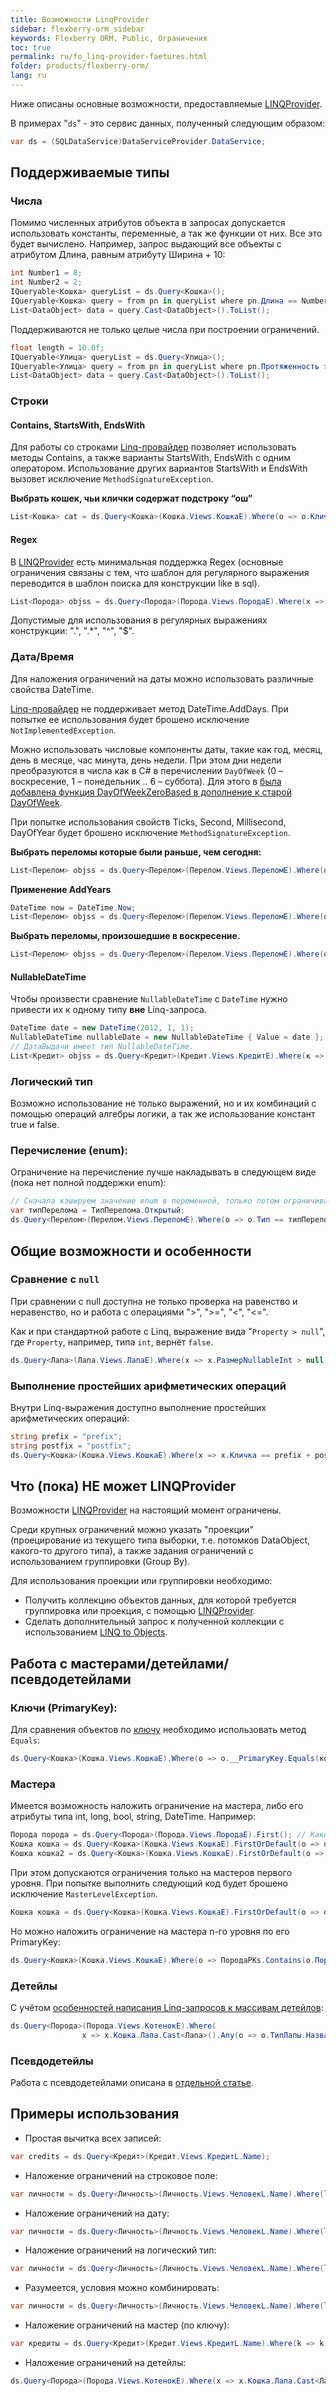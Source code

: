 ```yaml
---
title: Возможности LinqProvider
sidebar: flexberry-orm_sidebar
keywords: Flexberry ORM, Public, Ограничения
toc: true
permalink: ru/fo_linq-provider-faetures.html
folder: products/flexberry-orm/
lang: ru
---
```


Ниже описаны основные возможности, предоставляемые [LINQProvider](fo_linq-provider.html).

В примерах "`ds`" - это сервис данных, полученный следующим образом:

``` csharp
var ds = (SQLDataService)DataServiceProvider.DataService; 
```

## Поддерживаемые типы

### Числа

Помимо численных атрибутов объекта в запросах допускается использовать константы, переменные, а так же функции от них. Все это будет вычислено.
Например, запрос выдающий все объекты с атрибутом Длина, равным атрибуту Ширина + 10:

``` csharp
int Number1 = 8;
int Number2 = 2;
IQueryable<Кошка> queryList = ds.Query<Кошка>();
IQueryable<Кошка> query = from pn in queryList where pn.Длина == Number1 + Number2 + pn.Ширина select pn;
List<DataObject> data = query.Cast<DataObject>().ToList();
```

Поддерживаются не только целые числа при построении ограничений.

``` csharp
float length = 10.0f;
IQueryable<Улица> queryList = ds.Query<Улица>();
IQueryable<Улица> query = from pn in queryList where pn.Протяженность > length select pn;
List<DataObject> data = query.Cast<DataObject>().ToList();
```

### Строки

#### Contains, StartsWith, EndsWith

Для работы со строками [Linq-провайдер](fo_linq-provider.html) позволяет использовать методы Contains, а также  варианты StartsWith, EndsWith с одним оператором. Использование других вариантов StartsWith и EndsWith вызовет исключение `MethodSignatureException`.

**Выбрать кошек, чьи клички содержат подстроку “ош”**

``` csharp
List<Кошка> cat = ds.Query<Кошка>(Кошка.Views.КошкаE).Where(o => o.Кличка.Contains("ош")).ToList();
```

#### Regex

В [LINQProvider](fo_linq-provider.html) есть минимальная поддержка Regex (основные ограничения связаны с тем, что шаблон для регулярного выражения переводится в шаблон поиска для конструкции like в sql).

``` csharp
List<Порода> objss = ds.Query<Порода>(Порода.Views.ПородаE).Where(x => Regex.IsMatch(x.Название, "12.*3")).ToList();
```

Допустимые для использования в регулярных выражениях конструкции: ".", ".*", "^", "$".

### Дата/Время

Для наложения ограничений на даты можно использовать различные свойства DateTime. 

[Linq-провайдер](fo_linq-provider.html) не поддерживает метод  DateTime.AddDays. При попытке ее использования будет брошено исключение `NotImplementedException`. 

Можно использовать числовые компоненты даты, такие как год, месяц, день в месяце, час минута, день недели.  При этом дни недели преобразуются в числа как в C# в перечислении `DayOfWeek` (0 – воскресение, 1 – понедельник .. 6 – суббота). Для этого в [была добавлена функция DayOfWeekZeroBased в дополнение к старой DayOfWeek](fo_external-lang-def.html).

При попытке использования свойств Ticks, Second, Millisecond, DayOfYear будет брошено исключение `MethodSignatureException`. 

**Выбрать переломы которые были раньше, чем сегодня:**

``` csharp
List<Перелом> objss = ds.Query<Перелом>(Перелом.Views.ПереломE).Where(o => o.Дата.Date < DateTime.Now.Date).ToList();
```

**Применение AddYears**

``` csharp
DateTime now = DateTime.Now;
List<Перелом> objss = ds.Query<Перелом>(Перелом.Views.ПереломE).Where(o => o.Дата.AddYears(1) < now.Date).ToList();
```

**Выбрать переломы, произошедшие в воскресение.**

``` csharp
List<Перелом> objss = ds.Query<Перелом>(Перелом.Views.ПереломE).Where(o => o.Дата.DayOfWeek == DayOfWeek.Sunday).ToList();
```

#### NullableDateTime

Чтобы произвести сравнение `NullableDateTime` с `DateTime` нужно привести их к одному типу __вне__ Linq-запроса.

``` csharp
DateTime date = new DateTime(2012, 1, 1);
NullableDateTime nullableDate = new NullableDateTime { Value = date };
// ДатаВыдачи имеет тип NullableDateTime.
List<Кредит> objss = ds.Query<Кредит>(Кредит.Views.КредитE).Where(к => к.ДатаВыдачи < nullableDate).ToList();
```

### Логический тип

Возможно использование не только выражений, но и их комбинаций с помощью операций алгебры логики, а так же использование констант true и false.

### Перечисление (enum):

Ограничение на перечисление лучше накладывать в следующем виде (пока нет полной поддержки enum):

``` csharp
// Сначала кэшируем значение enum в переменной, только потом ограничиваем
var типПерелома = ТипПерелома.Открытый;
ds.Query<Перелом>(Перелом.Views.ПереломE).Where(o => o.Тип == типПерелома).ToList();
```

## Общие возможности и особенности

### Сравнение с `null`

При сравнении с null доступна не только проверка на равенство и неравенство, но и работа с операциями ">", ">=", "<", "<=".

Как и при стандартной работе с Linq, выражение вида "`Property > null`", где `Property`, например, типа `int`, вернёт `false`.

``` csharp
ds.Query<Лапа>(Лапа.Views.ЛапаE).Where(x => x.РазмерNullableInt > null);
```

### Выполнение простейших арифметических операций

Внутри Linq-выражения доступно выполнение простейших арифметических операций:

``` csharp
string prefix = "prefix";
string postfix = "postfix";
ds.Query<Кошка>(Кошка.Views.КошкаE).Where(x => x.Кличка == prefix + postfix);
```

## Что (пока) НЕ может LINQProvider

Возможности [LINQProvider](fo_linq-provider.html) на настоящий момент ограничены.

Среди крупных ограничений можно указать "проекции" (проецирование из текущего типа выборки, т.е. потомков DataObject, какого-то другого типа), а также задания ограничений с использованием группировки (Group By).

Для использования проекции или группировки необходимо:

* Получить коллекцию объектов данных, для которой требуется группировка или проекция, с помощью [LINQProvider](fo_linq-provider.html).
* Сделать дополнительный запрос к полученной коллекции с использованием [LINQ to Objects](https://msdn.microsoft.com/ru-ru/library/bb397919.aspx).

## Работа с мастерами/детейлами/псевдодетейлами

### Ключи (PrimaryKey):

Для сравнения объектов по [ключу](fo_primary-keys-objects.html) необходимо использовать метод `Equals`:

``` csharp
ds.Query<Кошка>(Кошка.Views.КошкаE).Where(o => o.__PrimaryKey.Equals(кошка.__PrimaryKey));
```

### Мастера

Имеется возможность наложить ограничение на мастера, либо его атрибуты типа int, long, bool, string, DateTime. 
Например:

``` csharp
Порода порода = ds.Query<Порода>(Порода.Views.ПородаE).First(); // Какой-нибудь объект типа порода
Кошка кошка = ds.Query<Кошка>(Кошка.Views.КошкаE).FirstOrDefault(o => o.Порода == порода); //Получить первую кошку данной породы
Кошка кошка2 = ds.Query<Кошка>(Кошка.Views.КошкаE).FirstOrDefault(o => o.Порода.Название == "Дикая"); // Получить кошку по названию породы 
```

При этом допускаются ограничения только на мастеров первого уровня. При попытке выполнить следующий код будет брошено исключение `MasterLevelException`.

``` csharp
Кошка кошка = ds.Query<Кошка>(Кошка.Views.КошкаE).FirstOrDefault(o => o.Порода.ТипПороды == порода.ТипПороды); //Использование мастера мастера вызовет исключение
```

Но можно наложить ограничение на мастера n-го уровня по его PrimaryKey:

``` csharp
ds.Query<Кошка>(Кошка.Views.КошкаE).Where(o => ПородаPKs.Contains(o.Порода.ТипПороды.__PrimaryKey));
```

### Детейлы

С учётом [особенностей написания Linq-запросов к массивам детейлов](fo_functionality-work-with-detail-array.html):

``` csharp
ds.Query<Порода>(Порода.Views.КотенокE).Where(
                x => x.Кошка.Лапа.Cast<Лапа>().Any(o => o.ТипЛапы.Название == "передняя")).ToList();
```

### Псевдодетейлы

Работа с псевдодетейлами описана в [отдельной статье](fo_psedo-details-in-linq-provider.html).

## Примеры использования

* Простая вычитка всех записей:

``` csharp
var credits = ds.Query<Кредит>(Кредит.Views.КредитL.Name);
```
* Наложение ограничений на строковое поле:

``` csharp
var личности = ds.Query<Личность>(Личность.Views.ЧеловекL.Name).Where(l => l.Фамилия == "Петров");
```
* Наложение ограничений на дату:

``` csharp
var личности = ds.Query<Личность>(Личность.Views.ЧеловекL.Name).Where(l => l.ДатаРождения > new DateTime(1980, 1, 1));
```

* Наложение ограничений на логический тип:

``` csharp
var личности = ds.Query<Личность>(Личность.Views.ЧеловекL.Name).Where(l => l.Уволен);
```

* Разумеется, условия можно комбинировать: 

``` csharp
var личности = ds.Query<Личность>(Личность.Views.ЧеловекL.Name).Where(l => l.Уволен && l.ДатаУвольнения > new DateTime(2012, 1, 1));
```

* Наложение ограничений на мастер (по ключу):

``` csharp
var кредиты = ds.Query<Кредит>(Кредит.Views.КредитL.Name).Where(k => k.Клиент == klient);
```
* Наложение ограничений на детейлы:

``` csharp
ds.Query<Порода>(Порода.Views.КотенокE).Where(x => x.Кошка.Лапа.Cast<Лапа>().Any(o => o.ТипЛапы.Название == "передняя")).ToList();
```
